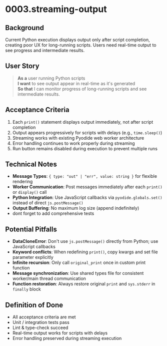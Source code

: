 # 0003.streaming-output

## Background

Current Python execution displays output only after script completion, creating poor UX for long-running scripts. Users need real-time output to see progress and intermediate results.

## User Story

> **As a** user running Python scripts  
> **I want** to see output appear in real-time as it's generated  
> **So that** I can monitor progress of long-running scripts and see intermediate results.

## Acceptance Criteria

1. Each `print()` statement displays output immediately, not after script completion
2. Output appears progressively for scripts with delays (e.g., `time.sleep()`)
3. Streaming works with existing Pyodide web worker architecture
4. Error handling continues to work properly during streaming
5. Run button remains disabled during execution to prevent multiple runs

## Technical Notes

- **Message Types**: `{ type: "out" | "err", value: string }` for flexible rendering
- **Worker Communication**: Post messages immediately after each `print()` or `display()` call
- **Python Integration**: Use JavaScript callbacks via `pyodide.globals.set()` instead of direct `js.postMessage()`
- **Output Buffering**: No maximum log size (append indefinitely)
- dont forget to add comprehensive tests

## Potential Pitfalls

- **DataCloneError**: Don't use `js.postMessage()` directly from Python; use JavaScript callbacks
- **Keyword conflicts**: When redefining `print()`, copy kwargs and set file parameter explicitly
- **Infinite recursion**: Only call `original_print` once in custom print function
- **Message synchronization**: Use shared types file for consistent worker/main thread communication
- **Function restoration**: Always restore original `print` and `sys.stderr` in `finally` block

## Definition of Done

- All acceptance criteria are met
- Unit / integration tests pass
- Lint & type-check succeed
- Real-time output works for scripts with delays
- Error handling preserved during streaming execution
